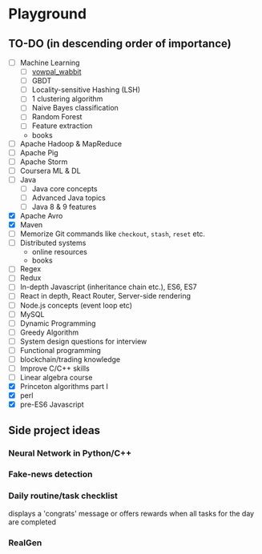# Playground
## TO-DO (in descending order of importance)
- [ ] Machine Learning
	- [ ] [vowpal_wabbit](https://github.com/JohnLangford/vowpal_wabbit)
	- [ ] GBDT
	- [ ] Locality-sensitive Hashing (LSH)
	- [ ] 1 clustering algorithm
	- [ ] Naive Bayes classification
	- [ ] Random Forest
	- [ ] Feature extraction
	- books
- [ ] Apache Hadoop & MapReduce
- [ ] Apache Pig
- [ ] Apache Storm
- [ ] Coursera ML & DL
- [ ] Java
  - [ ] Java core concepts
  - [ ] Advanced Java topics
  - [ ] Java 8 & 9 features
- [x] Apache Avro
- [x] Maven
- [ ] Memorize Git commands like `checkout`, `stash`, `reset` etc.
- [ ] Distributed systems
	- online resources
	- books
- [ ] Regex
- [ ] Redux
- [ ] In-depth Javascript (inheritance chain etc.), ES6, ES7
- [ ] React in depth, React Router, Server-side rendering
- [ ] Node.js concepts (event loop etc)
- [ ] MySQL
- [ ] Dynamic Programming
- [ ] Greedy Algorithm
- [ ] System design questions for interview 
- [ ] Functional programming
- [ ] blockchain/trading knowledge
- [ ] Improve C/C++ skills
- [ ] Linear algebra course
- [x] Princeton algorithms part I
- [x] perl
- [x] pre-ES6 Javascript

## Side project ideas
### Neural Network in Python/C++
### Fake-news detection
### Daily routine/task checklist
displays a 'congrats' message or offers rewards when all tasks for the day are completed
### RealGen
